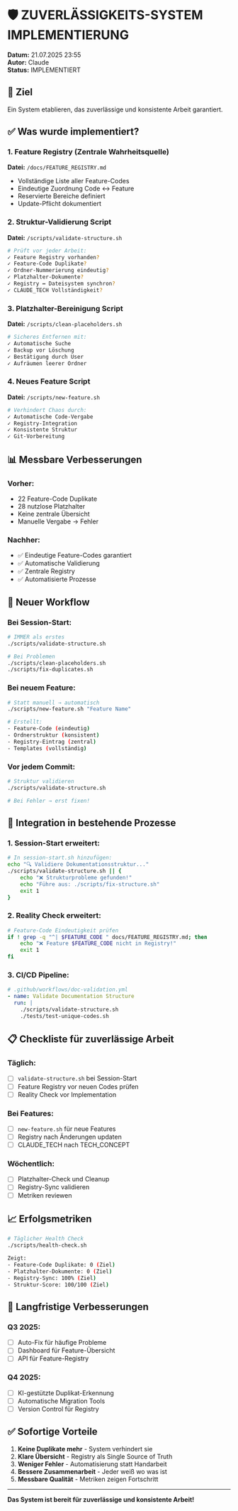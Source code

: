 # 🛡️ ZUVERLÄSSIGKEITS-SYSTEM IMPLEMENTIERUNG

**Datum:** 21.07.2025 23:55  
**Autor:** Claude  
**Status:** IMPLEMENTIERT

## 🎯 Ziel

Ein System etablieren, das zuverlässige und konsistente Arbeit garantiert.

## ✅ Was wurde implementiert?

### 1. Feature Registry (Zentrale Wahrheitsquelle)
**Datei:** `/docs/FEATURE_REGISTRY.md`
- Vollständige Liste aller Feature-Codes
- Eindeutige Zuordnung Code ↔ Feature
- Reservierte Bereiche definiert
- Update-Pflicht dokumentiert

### 2. Struktur-Validierung Script
**Datei:** `/scripts/validate-structure.sh`
```bash
# Prüft vor jeder Arbeit:
✓ Feature Registry vorhanden?
✓ Feature-Code Duplikate?
✓ Ordner-Nummerierung eindeutig?
✓ Platzhalter-Dokumente?
✓ Registry ↔ Dateisystem synchron?
✓ CLAUDE_TECH Vollständigkeit?
```

### 3. Platzhalter-Bereinigung Script  
**Datei:** `/scripts/clean-placeholders.sh`
```bash
# Sicheres Entfernen mit:
✓ Automatische Suche
✓ Backup vor Löschung
✓ Bestätigung durch User
✓ Aufräumen leerer Ordner
```

### 4. Neues Feature Script
**Datei:** `/scripts/new-feature.sh`
```bash
# Verhindert Chaos durch:
✓ Automatische Code-Vergabe
✓ Registry-Integration
✓ Konsistente Struktur
✓ Git-Vorbereitung
```

## 📊 Messbare Verbesserungen

### Vorher:
- 22 Feature-Code Duplikate
- 28 nutzlose Platzhalter
- Keine zentrale Übersicht
- Manuelle Vergabe → Fehler

### Nachher:
- ✅ Eindeutige Feature-Codes garantiert
- ✅ Automatische Validierung
- ✅ Zentrale Registry
- ✅ Automatisierte Prozesse

## 🔄 Neuer Workflow

### Bei Session-Start:
```bash
# IMMER als erstes
./scripts/validate-structure.sh

# Bei Problemen
./scripts/clean-placeholders.sh
./scripts/fix-duplicates.sh
```

### Bei neuem Feature:
```bash
# Statt manuell → automatisch
./scripts/new-feature.sh "Feature Name"

# Erstellt:
- Feature-Code (eindeutig)
- Ordnerstruktur (konsistent)
- Registry-Eintrag (zentral)
- Templates (vollständig)
```

### Vor jedem Commit:
```bash
# Struktur validieren
./scripts/validate-structure.sh

# Bei Fehler → erst fixen!
```

## 🚀 Integration in bestehende Prozesse

### 1. Session-Start erweitert:
```bash
# In session-start.sh hinzufügen:
echo "🔍 Validiere Dokumentationsstruktur..."
./scripts/validate-structure.sh || {
    echo "❌ Strukturprobleme gefunden!"
    echo "Führe aus: ./scripts/fix-structure.sh"
    exit 1
}
```

### 2. Reality Check erweitert:
```bash
# Feature-Code Eindeutigkeit prüfen
if ! grep -q "^| $FEATURE_CODE " docs/FEATURE_REGISTRY.md; then
    echo "❌ Feature $FEATURE_CODE nicht in Registry!"
    exit 1
fi
```

### 3. CI/CD Pipeline:
```yaml
# .github/workflows/doc-validation.yml
- name: Validate Documentation Structure
  run: |
    ./scripts/validate-structure.sh
    ./tests/test-unique-codes.sh
```

## 📋 Checkliste für zuverlässige Arbeit

### Täglich:
- [ ] `validate-structure.sh` bei Session-Start
- [ ] Feature Registry vor neuen Codes prüfen
- [ ] Reality Check vor Implementation

### Bei Features:
- [ ] `new-feature.sh` für neue Features
- [ ] Registry nach Änderungen updaten
- [ ] CLAUDE_TECH nach TECH_CONCEPT

### Wöchentlich:
- [ ] Platzhalter-Check und Cleanup
- [ ] Registry-Sync validieren
- [ ] Metriken reviewen

## 📈 Erfolgsmetriken

```bash
# Täglicher Health Check
./scripts/health-check.sh

Zeigt:
- Feature-Code Duplikate: 0 (Ziel)
- Platzhalter-Dokumente: 0 (Ziel)  
- Registry-Sync: 100% (Ziel)
- Struktur-Score: 100/100 (Ziel)
```

## 🎯 Langfristige Verbesserungen

### Q3 2025:
- [ ] Auto-Fix für häufige Probleme
- [ ] Dashboard für Feature-Übersicht
- [ ] API für Feature-Registry

### Q4 2025:
- [ ] KI-gestützte Duplikat-Erkennung
- [ ] Automatische Migration Tools
- [ ] Version Control für Registry

## ✅ Sofortige Vorteile

1. **Keine Duplikate mehr** - System verhindert sie
2. **Klare Übersicht** - Registry als Single Source of Truth
3. **Weniger Fehler** - Automatisierung statt Handarbeit
4. **Bessere Zusammenarbeit** - Jeder weiß wo was ist
5. **Messbare Qualität** - Metriken zeigen Fortschritt

---

**Das System ist bereit für zuverlässige und konsistente Arbeit!**